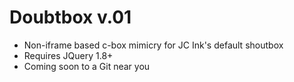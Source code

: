 # Doubtbox v.01
* Non-iframe based c-box mimicry for JC Ink's default shoutbox
* Requires JQuery 1.8+
* Coming soon to a Git near you
